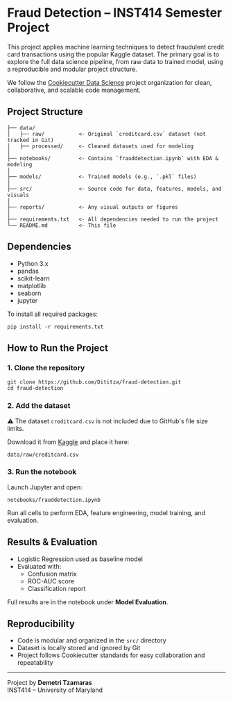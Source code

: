# Fraud Detection – INST414 Semester Project

This project applies machine learning techniques to detect fraudulent credit card transactions using the popular Kaggle dataset. The primary goal is to explore the full data science pipeline, from raw data to trained model, using a reproducible and modular project structure.

We follow the [Cookiecutter Data Science](https://drivendata.github.io/cookiecutter-data-science/) project organization for clean, collaborative, and scalable code management.

## Project Structure

```
├── data/
│   ├── raw/           <- Original `creditcard.csv` dataset (not tracked in Git)
│   ├── processed/     <- Cleaned datasets used for modeling
│
├── notebooks/         <- Contains `frauddetection.ipynb` with EDA & modeling
│
├── models/            <- Trained models (e.g., `.pkl` files)
│
├── src/               <- Source code for data, features, models, and visuals
│
├── reports/           <- Any visual outputs or figures
│
├── requirements.txt   <- All dependencies needed to run the project
└── README.md          <- This file
```

## Dependencies

- Python 3.x  
- pandas  
- scikit-learn  
- matplotlib  
- seaborn  
- jupyter  

To install all required packages:

```
pip install -r requirements.txt
```

## How to Run the Project

### 1. Clone the repository

```
git clone https://github.com/Dititza/fraud-detection.git
cd fraud-detection
```

### 2. Add the dataset

⚠️ The dataset `creditcard.csv` is not included due to GitHub's file size limits.

Download it from [Kaggle](https://www.kaggle.com/datasets/mlg-ulb/creditcardfraud) and place it here:

```
data/raw/creditcard.csv
```

### 3. Run the notebook

Launch Jupyter and open:

```
notebooks/frauddetection.ipynb
```

Run all cells to perform EDA, feature engineering, model training, and evaluation.

## Results & Evaluation

- Logistic Regression used as baseline model  
- Evaluated with:
  - Confusion matrix  
  - ROC-AUC score  
  - Classification report  

Full results are in the notebook under **Model Evaluation**.

## Reproducibility

- Code is modular and organized in the `src/` directory  
- Dataset is locally stored and ignored by Git  
- Project follows Cookiecutter standards for easy collaboration and repeatability

---

Project by **Demetri Tzamaras**  
INST414 – University of Maryland